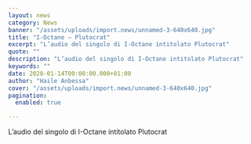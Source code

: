 ```yaml
---
layout: news
category: News
banner: "/assets/uploads/import.news/unnamed-3-640x640.jpg"
title: "I-Octane – Plutocrat"
excerpt: "L’audio del singolo di I-Octane intitolato Plutocrat"
quote: ""
description: "L’audio del singolo di I-Octane intitolato Plutocrat"
keywords: ""
date: 2020-01-14T00:00:00.000+01:00
author: "Haile Anbessa"
cover: "/assets/uploads/import.news/unnamed-3-640x640.jpg"
pagination:
  enabled: true

---
```


L’audio del singolo di I-Octane intitolato Plutocrat